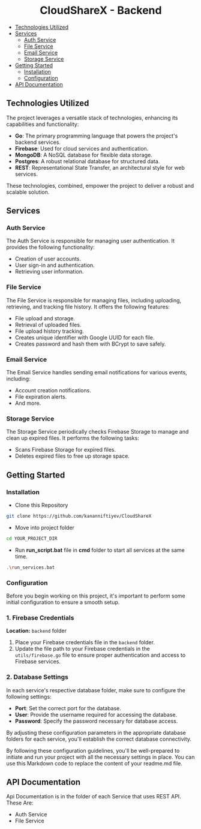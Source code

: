 <h1 align="center">CloudShareX - Backend</h1>

- [Technologies Utilized](#technologies-utilized)
- [Services](#services)
    - [Auth Service](#auth-service)
    - [File Service](#file-service)
    - [Email Service](#email-service)
    - [Storage Service](#storage-service)
- [Getting Started](#getting-started)
    - [Installation](#installation)
    - [Configuration](#configuration)
- [API Documentation](#api-documentation)

## Technologies Utilized

The project leverages a versatile stack of technologies, enhancing its capabilities and functionality:

- **Go**: The primary programming language that powers the project's backend services.
- **Firebase**: Used for cloud services and authentication.
- **MongoDB**: A NoSQL database for flexible data storage.
- **Postgres**: A robust relational database for structured data.
- **REST**: Representational State Transfer, an architectural style for web services.

These technologies, combined, empower the project to deliver a robust and scalable solution.


## Services

### Auth Service

The Auth Service is responsible for managing user authentication. It provides the following functionality:
- Creation of user accounts.
- User sign-in and authentication.
- Retrieving user information.

### File Service

The File Service is responsible for managing files, including uploading, retrieving, and tracking file history. It offers the following features:
- File upload and storage.
- Retrieval of uploaded files.
- File upload history tracking.
- Creates unique identifier with Google UUID for each file.
- Creates password and hash them with BCrypt to save safely.
### Email Service

The Email Service handles sending email notifications for various events, including:
- Account creation notifications.
- File expiration alerts.
- And more.

### Storage Service

The Storage Service periodically checks Firebase Storage to manage and clean up expired files. It performs the following tasks:
- Scans Firebase Storage for expired files.
- Deletes expired files to free up storage space.

## Getting Started

### Installation

- Clone this Repository
```bash
git clone https://github.com/kananniftiyev/CloudShareX
```
- Move into project folder
```bash
cd YOUR_PROJECT_DIR
```

- Run **run_script.bat** file in **cmd** folder to start all services at the same time.
```bash
.\run_services.bat
```

### Configuration

Before you begin working on this project, it's important to perform some initial configuration to ensure a smooth setup.

### 1. Firebase Credentials

**Location:** `backend` folder

1. Place your Firebase credentials file in the `backend` folder.
2. Update the file path to your Firebase credentials in the `utils/firebase.go` file to ensure proper authentication and access to Firebase services.

### 2. Database Settings

In each service's respective database folder, make sure to configure the following settings:

- **Port**: Set the correct port for the database.
- **User**: Provide the username required for accessing the database.
- **Password**: Specify the password necessary for database access.

By adjusting these configuration parameters in the appropriate database folders for each service, you'll establish the correct database connectivity.

By following these configuration guidelines, you'll be well-prepared to initiate and run your project with all the necessary settings in place.
You can use this Markdown code to replace the content of your readme.md file.

## API Documentation

Api Documentation is in the folder of each Service that uses REST API. These Are:

- Auth Service
- File Service